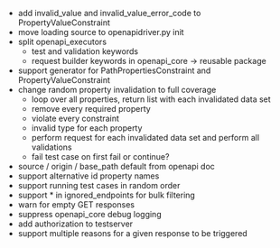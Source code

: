 - add invalid_value and invalid_value_error_code to PropertyValueConstraint
- move loading source to openapidriver.py init
- split openapi_executors
    - test and validation keywords
    - request builder keywords in openapi_core -> reusable package
- support generator for PathPropertiesConstraint and PropertyValueConstraint
- change random property invalidation to full coverage
    - loop over all properties, return list with each invalidated data set
    - remove every required property
    - violate every constraint
    - invalid type for each property
    - perform request for each invalidated data set and perform all validations
    - fail test case on first fail or continue?
- source / origin / base_path default from openapi doc
- support alternative id property names
- support running test cases in random order
- support * in ignored_endpoints for bulk filtering
- warn for empty GET responses
- suppress openapi_core debug logging
- add authorization to testserver
- support multiple reasons for a given response to be triggered
